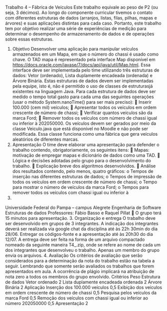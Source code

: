 Trabalho 4 – Fábrica de Veículos
Este trabalho equivale ao peso de P2 (ou seja, 3 décimos). Ao longo do componente
curricular tivemos o contato com diferentes estruturas de dados (arranjos, listas, filas, pilhas,
mapas e árvores) e suas aplicações distintas para cada caso. Portanto, este trabalho tem por
objetivo realizar uma série de experiências de medição para determinar o desempenho de
armazenamento de dados e de operações sobre essas estruturas.
1. Objetivo
Desenvolver uma aplicação para manipular veículos armazenados em um Mapa, em
que o número do chassi é usado como chave. O TAD mapa é representado pela interface Map
disponível em https://docs.oracle.com/javase/7/docs/api/java/util/Map.html. Essa interface
deve ser implementada pelo time utilizando três estruturas de dados: Vetor (ordenado), Lista
duplamente encadeada (ordenada) e Árvore Binária. Estas estruturas de dados devem ser
implementadas pela equipe, isto é, não é permitido o uso de classes de estruturasjá existentes
na linguagem Java.
Para cada estrutura de dados deve ser medido o tempo total gasto para cada uma das
seguintes operações (usar o método System.nanoTime() para ser mais preciso):
 Inserir 100.000 (cem mil) veículos;
 Apresentar todos os veículos em ordem crescente de número de chassi;
 Verificar quantos veículos são da marca Ford;
 Remover todos os veículos com número de chassi igual ou inferior à 202050000.
Os veículos devem ser gerados por meio da classe Veiculo.java que está disponível no
Moodle e não pode ser modificada. Essa classe funciona como uma fábrica que gera veículos
aleatórios de diferentes marcas.
2. Apresentação
O time deve elaborar uma apresentação para defender o trabalho contendo,
obrigatoriamente, os seguintes itens:
 Mapas: motivação de empregar mapas e dicionário de dados como uma TAD.
 Lógica e decisões adotadas pelo grupo para o desenvolvimento do trabalho.
 Explicação breve dos algoritmos desenvolvidos.
 Análise dos resultados contendo, pelo menos, quatro gráficos:
o Tempos de inserção nas diferentes estruturas de dados;
o Tempos de impressão de todos os veículos em ordem crescente de número de
chassi;
o Tempo para mostrar o número de veículos da marca Ford;
o Tempos para remover todos os veículos com chassi igual ou inferior à
202050000.
Universidade Federal do Pampa – campus Alegrete
Engenharia de Software
Estruturas de dados
Professores: Fábio Basso e Raquel Pillat
 O grupo terá 15 minutos para apresentação.
3. Organização e entrega
O trabalho deve ser desenvolvido em grupos de 3 integrantes. A indicação dos
integrantes deverá ser realizada via google chat da disciplina até às 22h 30min do dia 28/06.
Entregar os códigos-fonte e a apresentação até às 20h30 do dia 12/07. A entrega deve
ser feita na forma de um arquivo compactado nomeado da seguinte maneira
T4_<nome1>_<nome2>_<nome3>.zip, onde <nome> se refere ao nome de cada um dos
integrantes que desenvolveu o trabalho. Apenas um membro do grupo envia os arquivos.
4. Avaliação
Os critérios de avaliação que serão considerados para a determinação da nota do
trabalho estão na tabela a seguir. Lembrando que somente serão avaliados os trabalhos que
forem apresentados em aula. A ocorrência de plágio implicará na atribuição de nota zero a
todos os membros do grupo envolvido.
Critérios Peso
Estrutura de dados
Vetor ordenado 2
Lista duplamente encadeada ordenada 2
Árvore Binária 2
Aplicação
Inserção dos 100.000 veículos 0,5
Exibição dos veículos em ordem crescente de número de chassi 0,5
Pesquisa pelos veículos da marca Ford 0,5
Remoção dos veículos com chassi igual ou inferior ao número 202050000 0,5
Apresentação 2